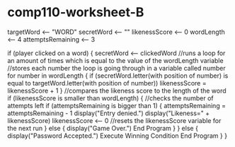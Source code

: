 # comp110-worksheet-B

targetWord <-- "WORD"
secretWord <-- ""
likenessScore <-- 0
wordLength <-- 4
attemptsRemaining <-- 3

if (player clicked on a word)
{
	secretWord <-- clickedWord
	//runs a loop for an amount of times which is equal to the value of the wordLength variable
	//stores each number the loop is going through in a variable called number
	for number in wordLength
	{
		if (secretWord.letter(with position of number) is equal to targetWord.letter(with position of number))
			likenessScore = likenessScore + 1
	}
	//compares the likeness score to the length of the word
	if (likenessScore is smaller than wordLength)
	{
		//checks the number of attempts left
		if (attemptsRemaining is bigger than 1)
		{
			attemptsRemaining = attemptsRemaining - 1
			display("Entry denied.")
			display("Likeness=" + likenessScore)
			likenessScore <-- 0		//resets the likenessScore variable for the next run
		}
		else
		{
			display("Game Over.")
			End Program
		}
	}
	else
	{
		display("Password Accepted.")
		Execute Winning Condition
		End Program
	}
}
